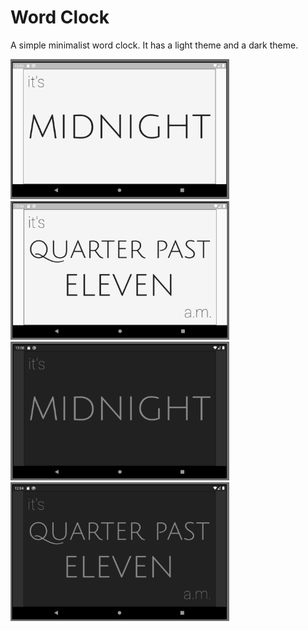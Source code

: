 # Word Clock

A simple minimalist word clock.
It has a light theme and a dark theme.

<img src='word_clock/word_clock_light.png' width='350'>
<img src='word_clock/word_clock_light_2.png' width='350'>
<img src='word_clock/word_clock_dark.png' width='350'>
<img src='word_clock/word_clock_dark_2.png' width='350'>
